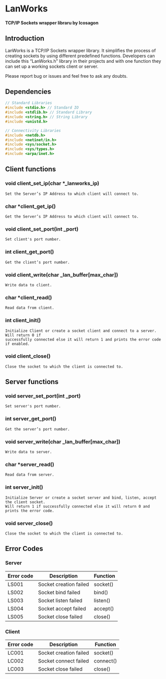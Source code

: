 # LanWorks

#### TCP/IP Sockets wrapper libraru by Icosagon

## Introduction
LanWorks is a TCP/IP Sockets wrapper library. It simplifies the process of creating sockets by
using different predefined functions. Developers can include this “LanWorks.h” library in
their projects and with one function they can set up a working sockets client or server.

Please report bug or issues and feel free to ask any doubts.

## Dependencies
```c
// Standard Libraries
#include <stdio.h> // Standard IO
#include <stdlib.h> // Standard Library
#include <string.h> // String Library
#include <unistd.h>

// Connectivity Libraries
#include <netdb.h>
#include <netinet/in.h>
#include <sys/socket.h>
#include <sys/types.h>
#include <arpa/inet.h>
```
## Client functions
### void client_set_ip(char *_lanworks_ip)
```
Set the Server’s IP Address to which client will connect to.
```
### char *client_get_ip()
```
Get the Server’s IP Address to which client will connect to.
```
### void client_set_port(int _port)
```
Set client's port number.
```
### int client_get_port()
```
Get the client’s port number.
```
### void client_write(char _lan_buffer[max_char])
```
Write data to client.
```
### char *client_read()
```
Read data from client.
```
### int client_init()
```
Initialize Client or create a socket client and connect to a server. Will return 0 if
successfully connected else it will return 1 and prints the error code if enabled.
```
### void client_close()
```
Close the socket to which the client is connected to.
```

## Server functions
### void server_set_port(int _port)
```
Set server's port number.
```
### int server_get_port()
```
Get the server’s port number.
```
### void server_write(char _lan_buffer[max_char])
```
Write data to server.
```
### char *server_read()
```
Read data from server.
```
### int server_init()
```
Initialize Server or create a socket server and bind, listen, accept the client socket.
Will return 1 if successfully connected else it will return 0 and prints the error code.
```
### void server_close()
```
Close the socket to which the client is connected to.
```

## Error Codes

### Server

Error code |  Description | Function
---------- | ------------ | -----------
LS001 | Socket creation failed  | socket()
LS002 | Socket bind failed | bind()
LS003 | Socket listen failed | listen()
LS004 | Socket accept failed | accept()
LS005 | Socket close failed | close()

### Client

Error code |  Description | Function
---------- | ------------ | -----------
LC001 | Socket creation failed | socket()
LC002 | Socket connect failed | connect()
LC003 | Socket close failed | close()

